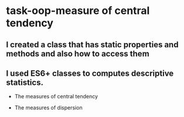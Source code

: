 # task-oop-measure of central tendency

## I created a class that has static properties and methods and also how to access them

## I used ES6+ classes to computes descriptive statistics.

- The measures of central tendency

- The measures of dispersion
